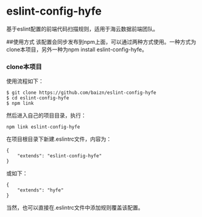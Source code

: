 # eslint-config-hyfe
基于eslint配置的前端代码扫描规则，适用于海云数据前端团队。

##使用方式
该配置会同步发布到npm上面，可以通过两种方式使用。一种方式为clone本项目，另外一种为npm install eslint-config-hyfe。

### clone本项目
使用流程如下：

```
$ git clone https://github.com/baizn/eslint-config-hyfe
$ cd eslint-config-hyfe
$ npm link
```

然后进入自己的项目目录，执行：

```
npm link eslint-config-hyfe
```

在项目根目录下新建.eslintrc文件，内容为：

```
{
    "extends": "eslint-config-hyfe"
}
```

或如下：

```
{
    "extends": "hyfe"
}
```

当然，也可以直接在.eslintrc文件中添加规则覆盖该配置。